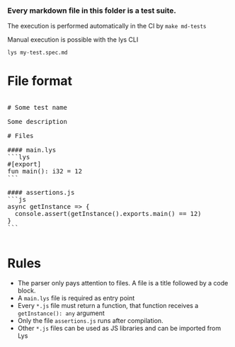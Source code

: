 ### Every markdown file in this folder is a test suite.

The execution is performed automatically in the CI by `make md-tests`

Manual execution is possible with the lys CLI

```bash
lys my-test.spec.md
```

# File format

<pre>

# Some test name

Some description

# Files

#### main.lys
```lys
#[export]
fun main(): i32 = 12
```

#### assertions.js
```js
async getInstance => {
  console.assert(getInstance().exports.main() == 12)
}
```

</pre>

# Rules

- The parser only pays attention to files. A file is a title followed by a code block.
- A `main.lys` file is required as entry point
- Every `*.js` file must return a function, that function receives a `getInstance(): any` argument
- Only the file `assertions.js` runs after compilation.
- Other `*.js` files can be used as JS libraries and can be imported from Lys
